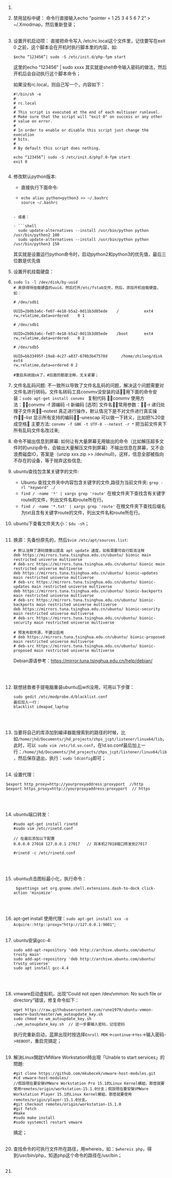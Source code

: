 1. 
  
2. 禁用鼠标中键：
   命令行直接输入echo "pointer = 1 25 3 4 5 6 7 2" > ~/.Xmodmap，然后重新登录；<br><br> 

3. 设置开机启动项：
   直接把命令写入 /etc/rc.local这个文件里，记住要写在exit 0 之前，这个脚本会在开机时执行脚本里的内容，如:

   ```shell
   $echo “123456”| sudo -S /etc/init.d/php-fpm start
   ```

   这里的echo "123456" | sudo xxxx 其实就是shell命令输入密码的做法，然后开机后会自动执行这个脚本命令；

   如果没有rc.local，则自己写一个，内容如下：

   ```shell
   #!/bin/sh -e
   #
   # rc.local
   #
   # This script is executed at the end of each multiuser runlevel.
   # Make sure that the script will "exit 0" on success or any other
   # value on error.
   #
   # In order to enable or disable this script just change the execution
   # bits.
   #
   # By default this script does nothing.
   
   echo “123456”| sudo -S /etc/init.d/php7.0-fpm start
   exit 0
   
   ```


   ```
   
3. 修改默认python版本:

   - 直接执行下面命令:

   - ```shell
     echo alias python=python3 >> ~/.bashrc
     source ~/.bashrc
   ```

   - 或者：

   - ```shell
     sudo update-alternatives --install /usr/bin/python python /usr/bin/python2 100
     sudo update-alternatives --install /usr/bin/python python /usr/bin/python3 150
     ```

     其实就是设置运行python命令时，启动python2和python3的优先值，最后三位数是优先值

4. 设置开机挂载硬盘：

5. ```shell
   sudo ls -l /dev/disk/by-uuid
   # 来获得待挂载硬盘的uuid，然后打开/etc/fstab文件，然后，添加开机挂载硬盘，如：
   
   # /dev/sdb1
   
   UUID=2b0b3a6c-fe07-4e18-b5a2-0d11b3d85ede	/         	ext4      	rw,relatime,data=ordered	0 1
   
   # /dev/sdb1
   
   UUID=2b0b3a6c-fe07-4e18-b5a2-0d11b3d85ede	/boot     	ext4      	rw,relatime,data=ordered	0 2
   
   # /dev/sdb5
   
   UUID=bb33495f-19a8-4c27-a837-670b3b47578d      /home/zhilong/disk  ext4
   rw,relatime,data=ordered	0 2
   
   #重启系统就ok了，#后面的都是注释，无关紧要；
   ```

6. 文件名乱码问题: 不一致所以导致了文件名乱码的问题，解决这个问题需要对文件名进行转码。文件名转码工具convmv没安装的话用下面的命令安装：`sudo apt-get install convmv `
   复制代码 
   convmv 使用方法：convmv -f 源编码 -t 新编码 [选项] 文件名常用参数：-r 递归处理子文件夹–notest 真正进行操作，默认情况下是不对文件进行真实操作–list 显示所有支持的编码–unescap 可以做一下转义，比如把%20变成空格
   主要方法:
   `convmv -f GBK -t UTF-8 --notest -r *`     把当前文件夹下所有乱码文件名改过来;

7. 命令不输出信息到屏幕: 如何让有大量屏幕无用输出的命令（比如解压超多文件时的unzip命令，会输出大量解压文件到屏幕）不输出信息在屏幕，又不会浪费磁盘IO，答案是（unzip xxx.zip >> /dev/null)，这样，信息全部被指向不存在的设备，等于抛弃这些信息;

8. ubuntu查找包含某关键字的文件:

   - Ubuntu 查找文件夹中内容包含关键字的文件,路径为当前文件夹:
     `grep -rl "keyword" ./`
   - `find / -name '*' | xargs grep 'route'`
     在根文件夹下查找含有关键字route的文件，列出文件名和route所在行。
   - `find / -name '*.txt' | xargs grep 'route'`
     在根文件夹下查找后缀名为txt且含有关键字route的文件，列出文件名和route所在行。

9. ubuntu下查看文件夹大小：`$du -sh`；<br><br>


10. 换源：先备份原先的，然后`$vim /etc/apt/sources.list`:

    ```shell
    # 默认注释了源码镜像以提高 apt update 速度，如有需要可自行取消注释
    deb https://mirrors.tuna.tsinghua.edu.cn/ubuntu/ bionic main restricted universe multiverse
    # deb-src https://mirrors.tuna.tsinghua.edu.cn/ubuntu/ bionic main restricted universe multiverse
    deb https://mirrors.tuna.tsinghua.edu.cn/ubuntu/ bionic-updates main restricted universe multiverse
    # deb-src https://mirrors.tuna.tsinghua.edu.cn/ubuntu/ bionic-updates main restricted universe multiverse
    deb https://mirrors.tuna.tsinghua.edu.cn/ubuntu/ bionic-backports main restricted universe multiverse
    # deb-src https://mirrors.tuna.tsinghua.edu.cn/ubuntu/ bionic-backports main restricted universe multiverse
    deb https://mirrors.tuna.tsinghua.edu.cn/ubuntu/ bionic-security main restricted universe multiverse
    # deb-src https://mirrors.tuna.tsinghua.edu.cn/ubuntu/ bionic-security main restricted universe multiverse
    
    # 预发布软件源，不建议启用
    # deb https://mirrors.tuna.tsinghua.edu.cn/ubuntu/ bionic-proposed main restricted universe multiverse
    # deb-src https://mirrors.tuna.tsinghua.edu.cn/ubuntu/ bionic-proposed main restricted universe multiverse
    ```

    Debian源请参考：<https://mirror.tuna.tsinghua.edu.cn/help/debian/>

    <br><br>

11. 联想拯救者手提电脑重装ubuntu后wifi没用，可用以下步骤：

       ```
       sudo gedit /etc/modprobe.d/blacklist.conf
       最后加入一行：
       blacklist ideapad_laptop
       ```
    
       <br><br>

12. 当要将自己的库添加到编译器能搜索到的路径的时候，比如`/home/jhd/Documents/jhd_projects/zhps_jcpt/listener/linux64/lib`，此时，可以` sudo vim /etc/ld.so.conf`，在ld.so.conf最后加上一行：`/home/jhd/Documents/jhd_projects/zhps_jcpt/listener/linux64/lib`，然后保存退出，执行：`sudo ldconfig`即可；<br><br>

13.  设置代理：

  ```
  $export http_proxy=http://yourproxyaddress:proxyport  //http
  $export https_proxy=http://yourproxyaddress:proxyport  // https
  ```

  <br><br>

14. ubuntu端口转发：

    ```shell
    #sudo apt-get install rinetd
    #sudo vim /etc/rinetd.conf
    
    // 在最后添加以下配置
    0.0.0.0 27018 127.0.0.1 27017   // 将本机27018端口转发到27017
    
    #rinetd -c /etc/rinetd.conf 
    ```

    <br><br>

15. ubuntu点击图标最小化，执行命令：

    ```shell
     $gsettings set org.gnome.shell.extensions.dash-to-dock click-action 'minimize'
    ```

    <br><br>

16. apt-get install 使用代理：`sudo apt-get install xxx -o Acquire::http::proxy="http://127.0.0.1:9001"`;<br><br>

17. ubuntu安装gcc-4:

    ```shell
    sudo add-apt-repository 'deb http://archive.ubuntu.com/ubuntu/ trusty main'
    sudo add-apt-repository 'deb http://archive.ubuntu.com/ubuntu/ trusty universe'
    sudo apt install gcc-4.4
    ```

    <br><br>
    
18. vmware启动虚拟机，出现“Could not open /dev/vmmon: No such file or directory“错误，修复命令如下：

    ```shell
    wget https://raw.githubusercontent.com/rune1979/ubuntu-vmmon-vmware-bash/master/wm_autoupdate_key.sh
    sudo chmod +x wm_autoupdate_key.sh
    ./wm_autoupdate_key.sh  // 这一步要输入密码，记住密码
    ```

    执行完重新启动，蓝屏出现时按选择`Enroll MOK`->`continue`->`Yes`->输入密码->`REBOOT`，重启完搞定；<br><br>
    
19. 解決Linux開啟VMWare Workstation時出現「Unable to start services」的問題:

    ```shell
    #git clone https://github.com/mkubecek/vmware-host-modules.git
    #cd vmware-host-modules/
    //假設現在要安裝VMWare Workstation Pro 15.1的Linux Kernel模組，那麼就要使用remotes/origin/workstation-15.1.0分支；假設現在要安裝VMWare Workstation Player 15.1的Linux Kernel模組，那麼就要使用remotes/origin/player-15.1.0分支。
    #git checkout remotes/origin/workstation-15.1.0
    #git fetch
    #make
    #sudo make install
    #sudo systemctl restart vmware
    ```

    搞定；<br><br>
    
20. 查找命令的可执行文件所在路径，用whereis，如：`$whereis php`，得到/usr/bin/php，知道php这个命令的路径在/usr/bin；<br><br>

21. 

